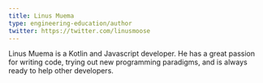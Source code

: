 ```yaml
---
title: Linus Muema
type: engineering-education/author
twitter: https://twitter.com/linusmoose
--- 
```

Linus Muema is a Kotlin and Javascript developer. He has a great passion for writing code, trying out new programming paradigms, and is always ready to help other developers.
